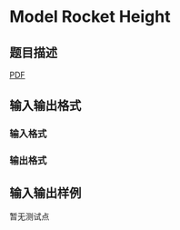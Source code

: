 # Model Rocket Height

## 题目描述

[problemUrl]: https://uva.onlinejudge.org/index.php?option=com_onlinejudge&Itemid=8&category=446&page=show_problem&problem=4106

[PDF](https://uva.onlinejudge.org/external/13/p1360.pdf)

## 输入输出格式

### 输入格式

### 输出格式

## 输入输出样例

暂无测试点


